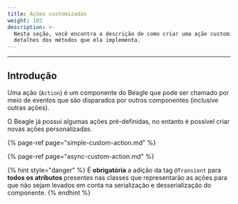 ```yaml
---
title: Ações customizadas
weight: 102
description: >-
  Nesta seção, você encontra a descrição de como criar uma ação customizada e
  detalhes dos métodos que ela implementa.
---
```


---

## Introdução

Uma ação \(`Action`\) é um componente do Beagle que pode ser chamado por meio de eventos que são disparados por outros componentes \(inclusive outras ações\).

O Beagle já possui algumas ações pré-definidas, no entanto é possível criar novas ações personalizadas.

{% page-ref page="simple-custom-action.md" %}

{% page-ref page="async-custom-action.md" %}

{% hint style="danger" %}
É **obrigatória** a adição da tag `@Transient` para **todos os atributos** presentes nas classes que representarão as ações para que não sejam levados em conta na serialização e desserialização do componente.
{% endhint %}
